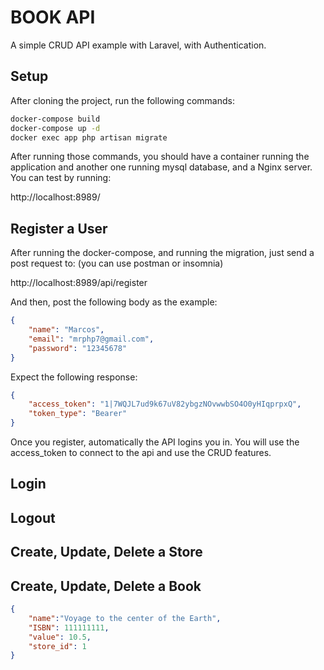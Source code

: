 # BOOK API

A simple CRUD API example with Laravel, with Authentication.

## Setup
After cloning the project, run the following commands:
```bash
docker-compose build
docker-compose up -d
docker exec app php artisan migrate
```
After running those commands, you should have a container running the application and another one running mysql database, and a Nginx server.
You can test by running:

http://localhost:8989/

## Register a User

After running the docker-compose, and running the migration, just send a post request to: (you can use postman or insomnia)

http://localhost:8989/api/register

And then, post the following body as the example:

```json
{
    "name": "Marcos",
    "email": "mrphp7@gmail.com",
    "password": "12345678"
}
```

Expect the following response:
```json
{
	"access_token": "1|7WQJL7ud9k67uV82ybgzNOvwwbSO4O0yHIqprpxQ",
	"token_type": "Bearer"
}
```

Once you register, automatically the API logins you in. You will use the access_token to connect to the api and use the CRUD features.

## Login


## Logout


## Create, Update, Delete a Store


## Create, Update, Delete a Book
```json
{
	"name":"Voyage to the center of the Earth",
	"ISBN": 111111111,
	"value": 10.5,
	"store_id": 1
}
```